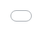 ```yaml
---
layout: page
permalink: /resume/
title: Resume
# nav_title: resume  # Navigation handled by _data/navigation.yml
# nav: true  # Navigation handled by _data/navigation.yml
nav_order: 4
---
```


<style>
.resume-iframe {
  position: fixed;
  top: 0;
  left: 0;
  width: 100vw;
  height: 100vh;
  border: none;
  z-index: 1000;
  background: white;
}

.resume-container {
  position: relative;
  width: 100%;
  height: 100vh;
  margin: 0;
  padding: 0;
}

.post {
  margin: 0 !important;
  padding: 0 !important;
}

.container {
  max-width: none !important;
  padding: 0 !important;
}

body {
  overflow: hidden;
}
</style>

<div class="resume-container">
  <iframe 
    src="{{ 'assets/pdf/jishnu_resume.pdf' | relative_url }}?v={{ site.time | date: '%s' }}" 
    class="resume-iframe"
    title="Jishnu Warrier Resume">
    <p style="padding: 2rem; text-align: center;">
      Your browser does not support PDFs. 
      <a href="{{ 'assets/pdf/jishnu_resume.pdf' | relative_url }}" target="_blank">
        Download the PDF
      </a> 
      to view it.
    </p>
  </iframe>
</div>
